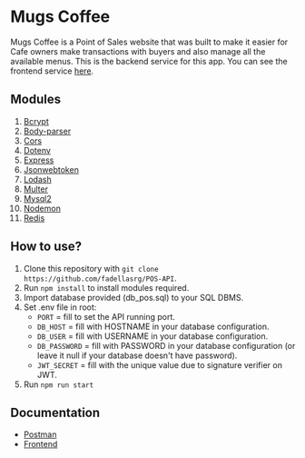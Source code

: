 # Mugs Coffee
Mugs Coffee is a Point of Sales website that was built to make it easier for Cafe owners make transactions with buyers and also manage all the available menus.
This is the backend service for this app. You can see the frontend service [here](https://github.com/fadellasrg/POS-Web).

## Modules
1. [Bcrypt](https://www.npmjs.com/package/bcrypt)
2. [Body-parser](https://www.npmjs.com/package/body-parser)
3. [Cors](https://www.npmjs.com/package/cors)
4. [Dotenv](https://www.npmjs.com/package/dotenv)
5. [Express](https://www.npmjs.com/package/express)
6. [Jsonwebtoken](https://www.npmjs.com/package/jsonwebtoken)
7. [Lodash](https://www.npmjs.com/package/lodash)
8. [Multer](https://www.npmjs.com/package/multer)
9. [Mysql2](https://www.npmjs.com/package/mysql2)
10. [Nodemon](https://www.npmjs.com/package/nodemon)
11. [Redis](https://redis.io/)

## How to use?
1. Clone this repository with `git clone https://github.com/fadellasrg/POS-API`.
2. Run `npm install` to install modules required.
3. Import database provided (db_pos.sql) to your SQL DBMS.
4. Set .env file in root:
    - `PORT` = fill to set the API running port.
    - `DB_HOST` = fill with HOSTNAME in your database configuration.
    - `DB_USER` = fill with USERNAME in your database configuration.
    - `DB_PASSWORD` = fill with PASSWORD in your database configuration (or leave it null if your database doesn't have password).
    - `JWT_SECRET` = fill with the unique value due to signature verifier on JWT.
5. Run `npm run start`

## Documentation
- [Postman](https://documenter.getpostman.com/view/13713483/TWDfDDVo)
- [Frontend](https://github.com/fadellasrg/POS-Web)